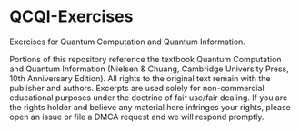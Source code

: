 # QCQI-Exercises
Exercises for Quantum Computation and Quantum Information.

Portions of this repository reference the textbook Quantum Computation and Quantum Information (Nielsen & Chuang, Cambridge University Press, 10th Anniversary Edition). All rights to the original text remain with the publisher and authors. Excerpts are used solely for non-commercial educational purposes under the doctrine of fair use/fair dealing. If you are the rights holder and believe any material here infringes your rights, please open an issue or file a DMCA request and we will respond promptly.
